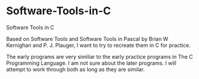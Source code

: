 # Software-Tools-in-C
Software Tools in C

Based on Software Tools and Software Tools in Pascal by Brian W Kernighan and P. J. Plauger, I want to try to recreate them in C for practice.

The early programs are very similiar to the early practice programs in The C Programming Language. I am not sure about the later programs. I will attempt to work through both as long as they are similar.
